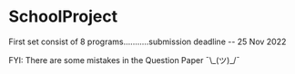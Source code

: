 # SchoolProject
First set consist of 8 programs...........submission deadline -- 25 Nov 2022



FYI: There are some mistakes in the Question Paper ¯\\\_(ツ)_/¯
